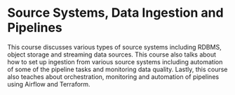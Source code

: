 # Source Systems, Data Ingestion and Pipelines

This course discusses various types of source systems including RDBMS, object storage and streaming data sources. This course also talks about how to set up ingestion from various source systems including automation of some of the pipeline tasks and monitoring data quality. Lastly, this course also teaches about orchestration, monitoring and automation of pipelines using Airflow and Terraform.
